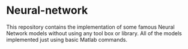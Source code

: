 # Neural-network
This repository contains the implementation of some famous Neural Network models without using any tool box or library.
All of the models implemented just using basic Matlab commands.
